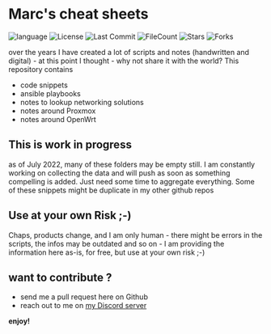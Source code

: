 # Marc's cheat sheets

![language](https://img.shields.io/github/languages/top/onemarcfifty/cheat-sheets)    ![License](https://img.shields.io/github/license/onemarcfifty/cheat-sheets)    ![Last Commit](https://img.shields.io/github/last-commit/onemarcfifty/cheat-sheets)     ![FileCount](https://img.shields.io/github/directory-file-count/onemarcfifty/cheat-sheets)    ![Stars](https://img.shields.io/github/stars/onemarcfifty/cheat-sheets)    ![Forks](https://img.shields.io/github/forks/onemarcfifty/cheat-sheets)

over the years I have created a lot of scripts and notes (handwritten and digital) - at this point I thought - why not share it with the world? This repository contains

- code snippets
- ansible playbooks
- notes to lookup networking solutions
- notes around Proxmox
- notes around OpenWrt

## This is work in progress

as of July 2022, many of these folders may be empty still. I am constantly working on collecting the data and will push as soon as something compelling is added. Just need some time to aggregate everything. Some of these snippets might be duplicate in my other github repos 

## Use at your own Risk ;-)

Chaps, products change, and I am only human - there might be errors in the scripts, the infos may be outdated and so on - I am providing the information here as-is, for free, but use at your own risk ;-)

## want to contribute ?

- send me a pull request here on Github
- reach out to me on [my Discord server](https://discord.gg/cshnaHkqYy)

**enjoy!**